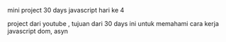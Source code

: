 mini project 30 days javascript hari ke 4

project dari youtube , tujuan dari 30 days ini untuk memahami cara kerja javascript dom, asyn
